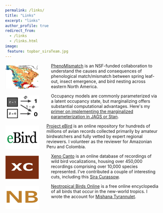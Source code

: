 ```yaml
---
permalink: /links/
title: "Links"
excerpt: "links"
author_profile: true
redirect_from: 
  - /links
  - /links.html
image:
 feature: topbar_siraTeam.jpg
---
```

<a href="http://pheno-mismatch.org/"><img src="/images/phenomismatch_map.jpg" alt="phenomismatch" style="float:left;width:110px;height:77px;padding:7px 40px 1px 1px;"></a>
[PhenoMismatch](http://pheno-mismatch.org/) is an NSF-funded collaboration to understand the causes and consequences of phenological match/mismatch between spring leaf-out, insect emergence, and bird nesting across eastern North America.

<a href="https://jsocolar.github.io/occupancyModels/"><img src="/images/occupancy_schematic.png" alt="latent state" style="float:left;width:110px;height:77px;padding:7px 40px 1px 1px;"></a>
Occupancy models are commonly parameterized via a latent occupancy state, but marginalizing offers substantial computational advantages. Here's my [primer on implementing the marginalized parameterization in JAGS or Stan](https://jsocolar.github.io/occupancyModels).

<a href="www.ebird.org"><img src="/images/ebird_logo_400x250.jpg" alt="eBird" style="float:left;width:110px;height:77px;padding:7px 25px 1px 1px;"></a>
[Project eBird](www.ebird.org) is an online repository for hundreds of millions of avian records collected primarily by amateur birdwatchers and fully vetted by expert regional reviewers. I volunteer as the reviewer for Amazonian Peru and Colombia. 

<a href="https://www.xeno-canto.org"><img src="/images/xc_logo.png" alt="Xeno Canto" style="float:left;width:110px;height:77px;padding:7px 40px 1px 1px;"></a>
[Xeno Canto](www.xeno-canto.org) is an online database of recordings of wild bird vocalizations, housing over 450,000 recordings comprising over 10,000 species represented. I’ve contributed a couple of interesting cuts, including this [Sira Curassow](https://www.xeno-canto.org/62321).

<a href="https://neotropical.birds.cornell.edu/"><img src="/images/Neotropical_birds.png" alt="Neotropical Birds" style="float:left;width:110px;height:77px;padding:7px 40px 1px 1px;"></a>
[Neotropical Birds Online](https://neotropical.birds.cornell.edu/) is a free online encyclopedia of all birds that occur in the new-world tropics. I wrote the account for [Mishana Tyrannulet](https://neotropical.birds.cornell.edu/Species-Account/nb/species/mistyr1/overview).